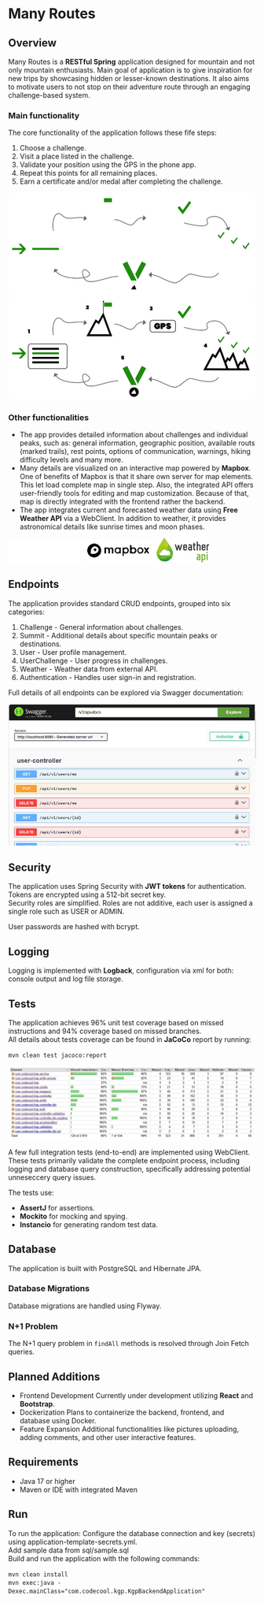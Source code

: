 # Many Routes

## Overview
Many Routes is a **RESTful Spring** application designed for mountain and not only mountain enthusiasts. 
Main goal of application is to give inspiration for new trips by showcasing hidden or lesser-known destinations. 
It also aims to motivate users to not  stop on their adventure route through an engaging challenge-based system.

### Main functionality
The core functionality of the application follows these fife steps:

1. Choose a challenge.
2. Visit a place listed in the challenge.
3. Validate your position using the GPS in the phone app.
4. Repeat this points for all remaining places. 
5. Earn a certificate and/or medal after completing the challenge.

![main-diagram-black.png](readme-pic%2Fmain-diagram-black.png#gh-dark-mode-only)
![main-diagram-white.png](readme-pic%2Fmain-diagram-white.png#gh-light-mode-only)

### Other functionalities
- The app provides detailed information about challenges and individual peaks, such as: general information, geographic position, available
  routs (marked trails), rest points, options of communication, warnings, hiking difficulty levels and many more.
- Many details are visualized on an interactive map powered by **Mapbox**.
One of benefits of Mapbox is that it share own server for map elements. This let load complete map in single step.
Also, the integrated API offers user-friendly tools for editing and map customization.
Because of that, map is directly integrated with the frontend rather the backend.
- The app integrates current and forecasted weather data using **Free Weather API** via a WebClient.
In addition to weather, it provides astronomical details like sunrise times and moon phases.

[![mapbox-black.png](readme-pic%2Fmapbox-black.png#gh-dark-mode-only)](https://www.mapbox.com/)
[![mapbox-white.png](readme-pic%2Fmapbox-white.png#gh-light-mode-only)](https://www.mapbox.com/)
[![weatherapi_logo.webp](readme-pic%2Fweatherapi_logo.webp)](https://www.weatherapi.com/)

## Endpoints
The application provides standard CRUD endpoints, grouped into six categories:
1. Challenge - General information about challenges.
2. Summit - Additional details about specific mountain peaks or destinations.
3. User - User profile management.
4. UserChallenge - User progress in challenges.
5. Weather - Weather data from external API.
6. Authentication - Handles user sign-in and registration.

Full details of all endpoints can be explored via Swagger documentation: 

[![swagger.JPG](readme-pic%2Fswagger.JPG)](http://localhost:8080/swagger-ui/index.html#/)

## Security
The application uses Spring Security with **JWT tokens** for authentication. Tokens are encrypted using a 512-bit secret key.  
Security roles are simplified. Roles are not additive, each user is assigned a single role such as USER or ADMIN.

User passwords are hashed with bcrypt.

## Logging
Logging is implemented with **Logback**, configuration via xml for both: console output and log file storage.

## Tests
The application achieves 96% unit test coverage based on missed instructions and 94% coverage based on missed branches.  
All details about tests coverage can be found in **JaCoCo** report by running:

`mvn clean test jacoco:report`

![jacoco.JPG](readme-pic%2Fjacoco.JPG)

A few full integration tests (end-to-end) are implemented using WebClient. These tests primarily validate the complete endpoint process, including logging and database query construction, specifically addressing potential unneseccery query issues.

The tests use:
- **AssertJ** for assertions.
- **Mockito** for mocking and spying.
- **Instancio** for generating random test data.


## Database
The application is built with PostgreSQL and Hibernate JPA.

### Database Migrations
Database migrations are handled using Flyway.

### N+1 Problem
The N+1 query problem in `findAll` methods is resolved through Join Fetch queries.

## Planned Additions
- Frontend Development
Currently under development utilizing **React** and **Bootstrap**.
- Dockerization
Plans to containerize the backend, frontend, and database using Docker.
- Feature Expansion
Additional functionalities like pictures uploading, adding comments, and other user interactive features.

## Requirements
- Java 17 or higher
- Maven or IDE with integrated Maven

## Run
To run the application: 
Configure the database connection and key (secrets) using application-template-secrets.yml.  
Add sample data from sql/sample.sql  
Build and run the application with the following commands:  

`mvn clean install`  
`mvn exec:java -Dexec.mainClass="com.codecool.kgp.KgpBackendApplication"`
